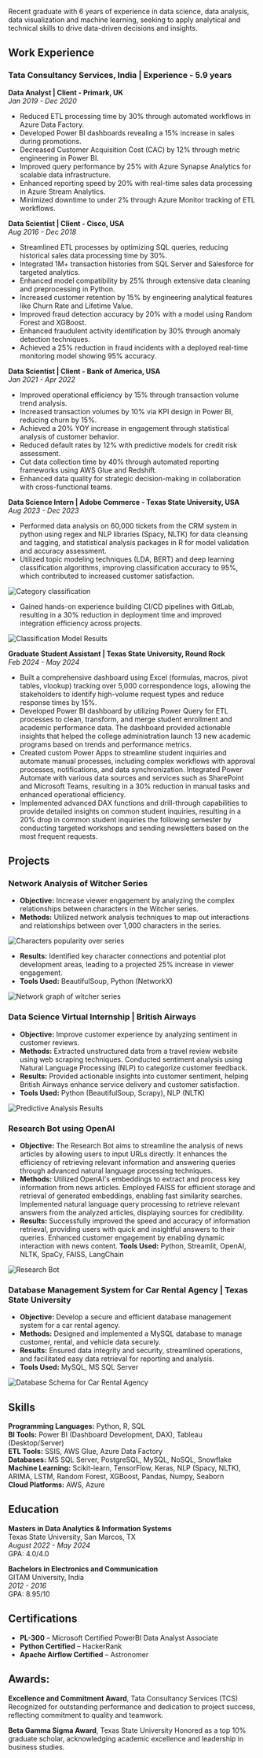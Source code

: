 
Recent graduate with 6 years of experience in data science, data analysis, data visualization and machine learning, seeking to apply analytical and technical skills to drive data-driven decisions and insights. 

## Work Experience

### Tata Consultancy Services, India | Experience - 5.9 years  

**Data Analyst | Client - Primark, UK**  
_Jan 2019 - Dec 2020_  
- Reduced ETL processing time by 30% through automated workflows in Azure Data Factory.
- Developed Power BI dashboards revealing a 15% increase in sales during promotions.
- Decreased Customer Acquisition Cost (CAC) by 12% through metric engineering in Power BI.
- Improved query performance by 25% with Azure Synapse Analytics for scalable data infrastructure.
- Enhanced reporting speed by 20% with real-time sales data processing in Azure Stream Analytics.
- Minimized downtime to under 2% through Azure Monitor tracking of ETL workflows.

**Data Scientist | Client - Cisco, USA**  
_Aug 2016 - Dec 2018_  
- Streamlined ETL processes by optimizing SQL queries, reducing historical sales data processing time by 30%.
- Integrated 1M+ transaction histories from SQL Server and Salesforce for targeted analytics.
- Enhanced model compatibility by 25% through extensive data cleaning and preprocessing in Python.
- Increased customer retention by 15% by engineering analytical features like Churn Rate and Lifetime Value.
- Improved fraud detection accuracy by 20% with a model using Random Forest and XGBoost.
- Enhanced fraudulent activity identification by 30% through anomaly detection techniques.
- Achieved a 25% reduction in fraud incidents with a deployed real-time monitoring model showing 95% accuracy.

**Data Scientist | Client - Bank of America, USA**  
_Jan 2021 - Apr 2022_  
- Improved operational efficiency by 15% through transaction volume trend analysis.
- Increased transaction volumes by 10% via KPI design in Power BI, reducing churn by 15%.
- Achieved a 20% YOY increase in engagement through statistical analysis of customer behavior.
- Reduced default rates by 12% with predictive models for credit risk assessment.
- Cut data collection time by 40% through automated reporting frameworks using AWS Glue and Redshift.
- Enhanced data quality for strategic decision-making in collaboration with cross-functional teams.

**Data Science Intern | Adobe Commerce - Texas State University, USA**  
_Aug 2023 - Dec 2023_  
- Performed data analysis on 60,000 tickets from the CRM system in python using regex and NLP libraries (Spacy, NLTK) for data cleansing and tagging, and statistical analysis packages in R for model validation and accuracy assessment.
- Utilized topic modeling techniques (LDA, BERT) and deep learning classification algorithms, improving classification accuracy to 95%, which contributed to increased customer satisfaction.
  
![Category classification](Category.png)

- Gained hands-on experience building CI/CD pipelines with GitLab, resulting in a 30% reduction in deployment time and improved integration efficiency across projects.
  
![Classification Model Results](Classification_Models.png) 

**Graduate Student Assistant | Texas State University, Round Rock**  
_Feb 2024 - May 2024_
- Built a comprehensive dashboard using Excel (formulas, macros, pivot tables, vlookup) tracking over 5,000 correspondence logs, allowing the stakeholders to identify high-volume request types and reduce response times by 15%.
- Developed Power BI dashboard by utilizing Power Query for ETL processes to clean, transform, and merge student enrollment and academic performance data. The dashboard provided actionable insights that helped the college administration launch 13 new academic programs based on trends and performance metrics.
- Created custom Power Apps to streamline student inquiries and automate manual processes, including complex workflows with approval processes, notifications, and data synchronization. Integrated Power Automate with various data sources and services such as SharePoint and Microsoft Teams, resulting in a 30% reduction in manual tasks and enhanced operational efficiency.
- Implemented advanced DAX functions and drill-through capabilities to provide detailed insights on common student inquiries, resulting in a 20% drop in common student inquiries the following semester by conducting targeted workshops and sending newsletters based on the most frequent requests.

## Projects

### Network Analysis of Witcher Series
- **Objective:** Increase viewer engagement by analyzing the complex relationships between characters in the Witcher series.
- **Methods:** Utilized network analysis techniques to map out interactions and relationships between over 1,000 characters in the series.
  
![Characters popularity over series](Character_book_series_centrality.png)

- **Results:** Identified key character connections and potential plot development areas, leading to a projected 25% increase in viewer engagement.
- **Tools Used:** BeautifulSoup, Python (NetworkX)

![Network graph of witcher series](communities.png)



### Data Science Virtual Internship | British Airways
- **Objective:** Improve customer experience by analyzing sentiment in customer reviews.
- **Methods:** Extracted unstructured data from a travel review website using web scraping techniques. Conducted sentiment analysis using Natural Language Processing (NLP) to categorize customer feedback.
- **Results:** Provided actionable insights into customer sentiment, helping British Airways enhance service delivery and customer satisfaction.
- **Tools Used:** Python (BeautifulSoup, Scrapy), NLP (NLTK)
  
![Predictive Analysis Results](BA_Forage_Results.png)



### Research Bot using OpenAI
- **Objective:** The Research Bot aims to streamline the analysis of news articles by allowing users to input URLs directly. It enhances the efficiency of retrieving relevant information and answering queries through advanced natural language processing techniques.
- **Methods:** Utilized OpenAI's embeddings to extract and process key information from news articles.
Employed FAISS for efficient storage and retrieval of generated embeddings, enabling fast similarity searches.
Implemented natural language query processing to retrieve relevant answers from the analyzed articles, displaying sources for credibility.
- **Results:** Successfully improved the speed and accuracy of information retrieval, providing users with quick and insightful answers to their queries.
Enhanced customer engagement by enabling dynamic interaction with news content.
**Tools Used:** Python, Streamlit, OpenAI, NLTK, SpaCy, FAISS, LangChain
  
![Research Bot](News%20Research%20Bot%20Demo.png)


### Database Management System for Car Rental Agency | Texas State University
- **Objective:** Develop a secure and efficient database management system for a car rental agency.
- **Methods:** Designed and implemented a MySQL database to manage customer, rental, and vehicle data securely.
- **Results:** Ensured data integrity and security, streamlined operations, and facilitated easy data retrieval for reporting and analysis.
- **Tools Used:** MySQL, MS SQL Server
  
![Database Schema for Car Rental Agency](Car_Rental_Agency_DBMS.png)


## Skills

**Programming Languages:** Python, R, SQL  
**BI Tools:** Power BI (Dashboard Development, DAX), Tableau (Desktop/Server)  
**ETL Tools:** SSIS, AWS Glue, Azure Data Factory  
**Databases:** MS SQL Server, PostgreSQL, MySQL, NoSQL, Snowflake  
**Machine Learning:** Scikit-learn, TensorFlow, Keras, NLP (Spacy, NLTK), ARIMA, LSTM, Random Forest, XGBoost, Pandas, Numpy, Seaborn  
**Cloud Platforms:** AWS, Azure

## Education

**Masters in Data Analytics & Information Systems**  
Texas State University, San Marcos, TX  
_August 2022 - May 2024_  
GPA: 4.0/4.0

**Bachelors in Electronics and Communication**  
GITAM University, India  
_2012 - 2016_  
GPA: 8.95/10

## Certifications

- **PL-300** – Microsoft Certified PowerBI Data Analyst Associate
- **Python Certified** – HackerRank  
- **Apache Airflow Certified** – Astronomer  

## Awards:

**Excellence and Commitment Award**, Tata Consultancy Services (TCS)  
  Recognized for outstanding performance and dedication to project success, reflecting commitment to quality and teamwork.
  
**Beta Gamma Sigma Award**, Texas State University
  Honored as a top 10% graduate scholar, acknowledging academic excellence and leadership in business studies.  




